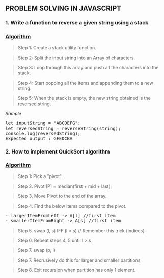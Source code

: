 ## PROBLEM SOLVING IN JAVASCRIPT
### 1. **Write a function to reverse a given string using a stack**

<h3><u>Algorithm</u></h3>

> Step 1: Create a stack utility function.

> Step 2: Split the input string into an Array of characters.

> Step 3: Loop through this array and push all the characters into the stack.

> Step 4: Start popping all the items and appending them to a new string.

> Step 5: When the stack is empty, the new string obtained is the reversed string.

<em>Sample</em>

<pre>
let inputString = "ABCDEFG";
let reversedString = reverseString(string);
console.log(reversedString);
Expected output : GFEDCBA
</pre>

### 2. **How to implement QuickSort algorithm**

<h3><u>Algorithm</u></h3>

> Step 1: Pick a "pivot".

> Step 2. Pivot [P] = median(first + mid + last);

> Step 3. Move Pivot to the end of the array.

> Step 4. Find the below items compared to the pivot.
<pre>
- largerItemFromLeft -> A[l] //first item
- smallerItemFromRight -> A[s] //first item
</pre>
> Step 5. swap (l, s) IFF (l < s) // Remember this trick {indices}

> Step 6. Repeat steps 4, 5 until l > s

> Step 7. swap (p, l)

> Step 7. Recrusively do this for larger and smaller partitions

> Step 8. Exit recursion when partition has only 1 element.
